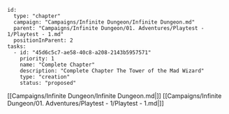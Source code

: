
```RpgManager4
id: 
  type: "chapter"
  campaign: "Campaigns/Infinite Dungeon/Infinite Dungeon.md"
  parent: "Campaigns/Infinite Dungeon/01. Adventures/Playtest - 1/Playtest - 1.md"
  positionInParent: 2
tasks: 
  - id: "45d6c5c7-ae58-40c8-a208-2143b5957571"
    priority: 1
    name: "Complete Chapter"
    description: "Complete Chapter The Tower of the Mad Wizard"
    type: "creation"
    status: "proposed"
```

[[Campaigns/Infinite Dungeon/Infinite Dungeon.md|]]
[[Campaigns/Infinite Dungeon/01. Adventures/Playtest - 1/Playtest - 1.md|]]